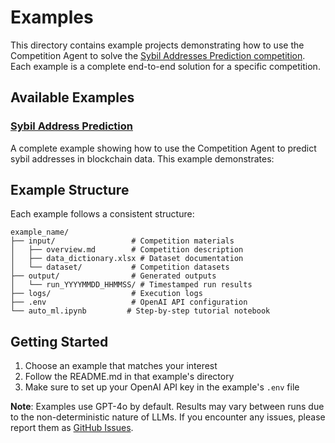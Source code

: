 # Examples

This directory contains example projects demonstrating how to use the Competition Agent to solve the [Sybil Addresses Prediction competition](https://cryptopond.xyz/modelFactory/detail/2). Each example is a complete end-to-end solution for a specific competition.

## Available Examples

### [Sybil Address Prediction](sybil_address/)
A complete example showing how to use the Competition Agent to predict sybil addresses in blockchain data. This example demonstrates:

## Example Structure
Each example follows a consistent structure:
```
example_name/
├── input/                 # Competition materials
│   ├── overview.md        # Competition description
│   ├── data_dictionary.xlsx # Dataset documentation
│   └── dataset/           # Competition datasets
├── output/                # Generated outputs
│   └── run_YYYYMMDD_HHMMSS/ # Timestamped run results
├── logs/                  # Execution logs
├── .env                   # OpenAI API configuration
└── auto_ml.ipynb         # Step-by-step tutorial notebook
```

## Getting Started
1. Choose an example that matches your interest
2. Follow the README.md in that example's directory
3. Make sure to set up your OpenAI API key in the example's `.env` file

**Note**: Examples use GPT-4o by default. Results may vary between runs due to the non-deterministic nature of LLMs. If you encounter any issues, please report them as [GitHub Issues](https://github.com/Pond-International/pond-agent/issues).
